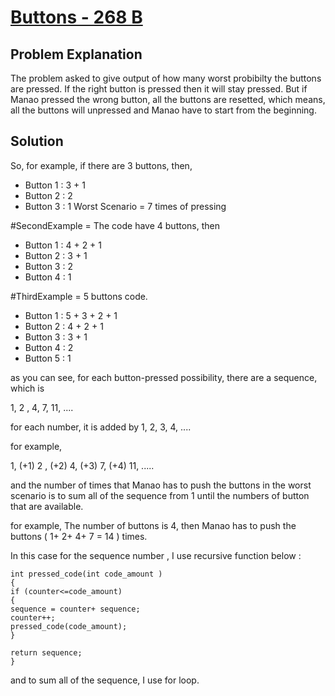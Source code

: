 # [Buttons - 268 B](http://codeforces.com/problemset/problem/268/B)

## Problem Explanation

The problem asked to give output of how many worst probibilty the buttons are pressed. If the right button is pressed then it will stay pressed. But if Manao pressed the wrong button, all the buttons are resetted, which means, all the buttons will unpressed and Manao have to start from the beginning.

## Solution

So, for example, if there are 3 buttons, then,

- Button 1 : 3 + 1
- Button 2 : 2
- Button 3 : 1
Worst Scenario = 7 times of pressing

#SecondExample = The code have 4 buttons, then

- Button 1 : 4 + 2 + 1
- Button 2 : 3 + 1
- Button 3 : 2
- Button 4 : 1

#ThirdExample = 5 buttons code.

- Button 1 : 5 + 3 + 2 + 1
- Button 2 : 4 + 2 + 1
- Button 3 : 3 + 1
- Button 4 : 2
- Button 5 : 1

as you can see, for each button-pressed possibility, there are a sequence, which is

1, 2 , 4, 7, 11, ....

for each number, it is added by 1, 2, 3, 4, ....

for example,

1, (+1) 2 , (+2) 4, (+3) 7, (+4) 11, .....

and the number of times that Manao has to push the buttons in the worst scenario is to sum all of the sequence from 1 until the numbers of button that are available.

for example, The number of buttons is 4, then Manao has to push the buttons ( 1+ 2+ 4+ 7 = 14 ) times.

In this case for the sequence number , I use recursive function below :

    int pressed_code(int code_amount )
    {
    if (counter<=code_amount)
    {
    sequence = counter+ sequence;
    counter++;
    pressed_code(code_amount);
    }

    return sequence;
    }
    
and to sum all of the sequence, I use for loop.
